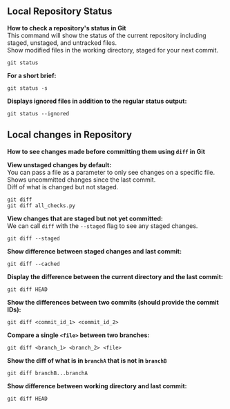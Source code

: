## Local Repository Status

**How to check a repository's status in Git**  
This command will show the status of the current repository including staged, unstaged, and untracked files.  
Show modified files in the working directory, staged for your next commit.  
```
git status
```

**For a short brief:**
```
git status -s
```

**Displays ignored files in addition to the regular status output:**
```
git status --ignored
```

## Local changes in Repository

**How to see changes made before committing them using `diff` in Git**  

**View unstaged changes by default:**  
You can pass a file as a parameter to only see changes on a specific file.  
Shows uncommitted changes since the last commit.  
Diff of what is changed but not staged.  
```
git diff
git diff all_checks.py
```

**View changes that are staged but not yet committed:**  
We can call `diff` with the `--staged` flag to see any staged changes.  
```
git diff --staged
```

**Show difference between staged changes and last commit:**
```
git diff --cached
```

**Display the difference between the current directory and the last commit:**
```
git diff HEAD
```

**Show the differences between two commits (should provide the commit IDs):**
```
git diff <commit_id_1> <commit_id_2>
```

**Compare a single `<file>` between two branches:**
```
git diff <branch_1> <branch_2> <file>
```

**Show the diff of what is in `branchA` that is not in `branchB`**
```
git diff branchB...branchA
```

**Show difference between working directory and last commit:**
```
git diff HEAD
```
